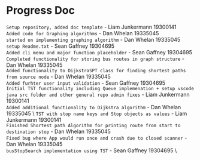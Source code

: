 # Progress Doc

`Setup repository, added doc template` - Liam Junkermann 19300141 \
`Added code for Graphing algorithms` - Dan Whelan 19335045 \
`started on implementing graphing algorithm` - Dan Whelan 19335045 \
`setup Readme.txt` - Sean Gaffney 19304695 \
`Added cli menu and major function placeholder` - Sean Gaffney 19304695 \
`Completed functionality for storing bus routes in graph structure` - Dan Whelan 19335045 \
`Added functionality to DijkstraSPT class for finding shortest paths from source node` - Dan Whelan 19335045 \
`Added furhter user input validation` - Sean Gaffney 19304695 \
`Initial TST functionality including Queue implemenation + setup vscode java src folder and other general repo admin fixes` - Liam Junkermann 19300141 \
`Added additional functionality to Dijkstra algorithm` - Dan Whelan 19335045 \ 
`TST with stop name keys and Stop objects as values` - Liam Junkermann 19300141 \
`Finished Shortest path Algorithm for printing route from start to destination stop` - Dan Whelan 19335045 \
`Fixed bug where App would run once and crash due to closed scanner` - Dan Whelan 19335045 \
`busStopSearch implementation using TST` - Sean Gaffney 19304695 \